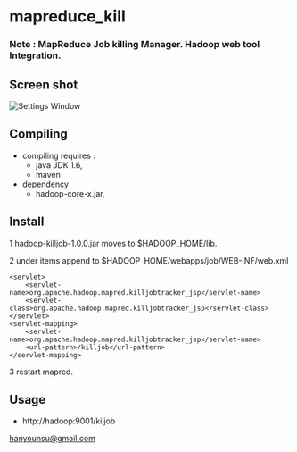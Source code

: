 mapreduce_kill
==============
### Note : MapReduce Job killing Manager. Hadoop web tool Integration. ###

## Screen shot ##
![Settings Window](https://raw.github.com/hys9958/mapreduce_kill/master/screen_shot.png)

## Compiling ##
- compiling requires : 
	- java JDK 1.6,
	- maven
- dependency
	- hadoop-core-x.jar,
	
## Install ##
1 hadoop-killjob-1.0.0.jar moves to $HADOOP_HOME/lib.

2 under items append to $HADOOP_HOME/webapps/job/WEB-INF/web.xml

    <servlet>
	    <servlet-name>org.apache.hadoop.mapred.killjobtracker_jsp</servlet-name>
	    <servlet-class>org.apache.hadoop.mapred.killjobtracker_jsp</servlet-class>
    </servlet>
    <servlet-mapping>
	    <servlet-name>org.apache.hadoop.mapred.killjobtracker_jsp</servlet-name>
	    <url-pattern>/killjob</url-pattern>
    </servlet-mapping>
    	
3 restart mapred.

## Usage ##
- http://hadoop:9001/kiljob

hanyounsu@gmail.com
